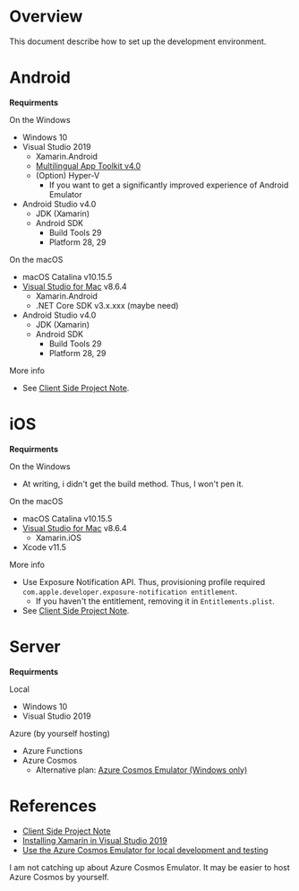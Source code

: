 # Overview

This document describe how to set up the development environment.

# Android

**Requirments**

On the Windows

- Windows 10
- Visual Studio 2019
  - Xamarin.Android
  - [Multilingual App Toolkit v4.0](https://marketplace.visualstudio.com/items?itemName=MultilingualAppToolkit.MultilingualAppToolkit-18308)
  - (Option) Hyper-V
	- If you want to get a significantly improved experience of Android Emulator
- Android Studio v4.0
  - JDK (Xamarin)
  - Android SDK
	- Build Tools 29
	- Platform 28, 29

On the macOS

- macOS Catalina v10.15.5
- [Visual Studio for Mac](https://visualstudio.microsoft.com/ja/vs/mac/xamarin/) v8.6.4
  - Xamarin.Android
  - .NET Core SDK v3.x.xxx (maybe need)
- Android Studio v4.0
  - JDK (Xamarin)
  - Android SDK
	- Build Tools 29
	- Platform 28, 29

More info

- See [Client Side Project Note](Developer-Node.md).

# iOS

**Requirments**

On the Windows

- At writing, i didn't get the build method. Thus, I won't pen it.

On the macOS

- macOS Catalina v10.15.5
- [Visual Studio for Mac](https://visualstudio.microsoft.com/ja/vs/mac/xamarin/) v8.6.4
  - Xamarin.iOS
- Xcode v11.5

More info

- Use Exposure Notification API. Thus, provisioning profile required `com.apple.developer.exposure-notification entitlement`.
  - If you haven't the entitlement, removing it in `Entitlements.plist`.
- See [Client Side Project Note](Developer-Node.md).

# Server

**Requirments**

Local

- Windows 10
- Visual Studio 2019

Azure (by yourself hosting)

- Azure Functions
- Azure Cosmos
  - Alternative plan: [Azure Cosmos Emulator (Windows only)](https://docs.microsoft.com/en-us/azure/cosmos-db/local-emulator-release-notes)

# References

- [Client Side Project Note](Developer-Node.md)
- [Installing Xamarin in Visual Studio 2019](https://docs.microsoft.com/en-us/xamarin/get-started/installation/windows)
- [Use the Azure Cosmos Emulator for local development and testing](https://docs.microsoft.com/en-us/azure/cosmos-db/local-emulator)


I am not catching up about Azure Cosmos Emulator.
It may be easier to host Azure Cosmos by yourself.
